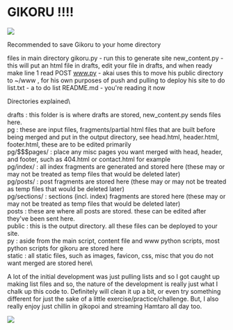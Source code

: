 # GIKORU !!!!
![](https://booru.gikopoi.com/_images/1675480a36b6a1c8cbb815a1fa9fd93b/184%20-%20gikoru.png)

Recommended to save Gikoru to your home directory

files in main directory
gikoru.py - run this to generate site
new_content.py - this will put an html file in drafts, edit your file in drafts, and when ready make line 1 read POST
www.py - akai uses this to move his public directory to ~/www , for his own purposes of push and pulling to deploy his site
to do list.txt - a to do list
README.md - you're reading it now

Directories explained\

drafts : this folder is is where drafts are stored, new_content.py sends files here.\
pg : these are input files, fragments/partial html files that are built before being merged and put in the output directory, see head.html, header.html, footer.html, these are to be edited primarily\
pg/$$$pages/ : place any misc pages you want merged with head, header, and footer, such as 404.html or contact.html for example\
pg/index/ : all index fragments are generated and stored here (these may or may not be treated as temp files that would be deleted later)\
pg/posts/ : post fragments are stored here (these may or may not be treated as temp files that would be deleted later)\
pg/sections/ : sections (incl. index) fragments are stored here (these may or may not be treated as temp files that would be deleted later)\
posts : these are where all posts are stored. these can be edited after they've been sent here.\
public : this is the output directory. all these files can be deployed to your site.\
py : aside from the main script, content file and www python scripts, most python scripts for gikoru are stored here\
static : all static files, such as images, favicon, css, misc that you do not want merged are stored here\

A lot of the initial development was just pulling lists and so I got caught up making list files and so, the nature of the development is really just what I chalk up this code to. Definitely will clean it up a bit, or even try something different for just the sake of a little exercise/practice/challenge.
But, I also really enjoy just chillin in gikopoi and streaming Hamtaro all day too.

![](https://booru.gikopoi.com/_images/467a753d771eeb26b5a1014e05d0ee60/185%20-%20akai%20coffee%20lazy%20moon.png)